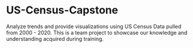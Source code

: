 # US-Census-Capstone
Analyze trends and provide visualizations using US Census Data pulled from 2000 - 2020.
This is a team project to showcase our knowledge and understanding acquired during training.
